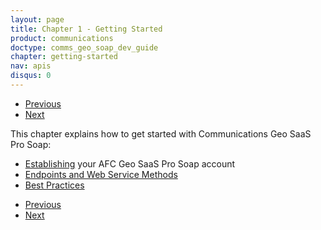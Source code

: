 ```yaml
---
layout: page
title: Chapter 1 - Getting Started
product: communications
doctype: comms_geo_soap_dev_guide
chapter: getting-started
nav: apis
disqus: 0
---
```


<ul class="pager">
  <li class="previous"><a href="/communications/dev-guide_geo_soap/"><i class="glyphicon glyphicon-chevron-left"></i>Previous</a></li>
  <li class="next"><a href="/communications/dev-guide_geo_soap/getting-started/account-creation/">Next<i class="glyphicon glyphicon-chevron-right"></i></a></li>
</ul>

This chapter explains how to get started with Communications Geo SaaS Pro Soap:
<ul class="dev-guide-list">
  <li><a class="dev-guide-link" href="/communications/dev-guide_geo_soap/getting-started/account-creation/">Establishing</a> your AFC Geo SaaS Pro Soap account</li>
  <li><a class="dev-guide-link" href="/communications/dev-guide_geo_soap/getting-started/endpoints-methods/">Endpoints and Web Service Methods</a></li>
  <li><a class="dev-guide-link" href="/communications/dev-guide_geo_soap/getting-started/best-practices/">Best Practices</a></li>
</ul>

<ul class="pager">
  <li class="previous"><a href="/communications/dev-guide_geo_soap/"><i class="glyphicon glyphicon-chevron-left"></i>Previous</a></li>
  <li class="next"><a href="/communications/dev-guide_geo_soap/getting-started/account-creation/">Next<i class="glyphicon glyphicon-chevron-right"></i></a></li>
</ul>